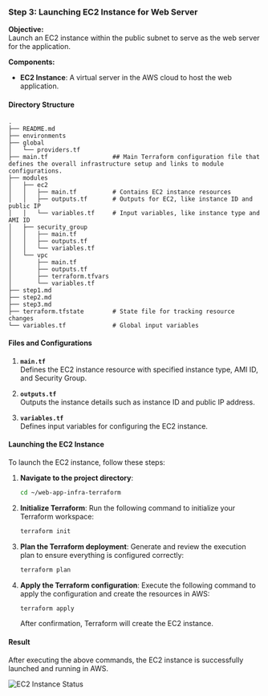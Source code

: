 ### Step 3: Launching EC2 Instance for Web Server

**Objective:**  
Launch an EC2 instance within the public subnet to serve as the web server for the application.

**Components:**  
- **EC2 Instance**: A virtual server in the AWS cloud to host the web application.

#### Directory Structure
```
.
├── README.md
├── environments
├── global
│   └── providers.tf
├── main.tf                  ## Main Terraform configuration file that defines the overall infrastructure setup and links to module configurations.
├── modules
│   ├── ec2
│   │   ├── main.tf          # Contains EC2 instance resources
│   │   ├── outputs.tf       # Outputs for EC2, like instance ID and public IP
│   │   └── variables.tf     # Input variables, like instance type and AMI ID
│   ├── security_group
│   │   ├── main.tf
│   │   ├── outputs.tf
│   │   └── variables.tf
│   └── vpc
│       ├── main.tf
│       ├── outputs.tf
│       ├── terraform.tfvars
│       └── variables.tf
├── step1.md
├── step2.md
├── step3.md
├── terraform.tfstate        # State file for tracking resource changes
└── variables.tf             # Global input variables
```

#### Files and Configurations

1. **`main.tf`**  
   Defines the EC2 instance resource with specified instance type, AMI ID, and Security Group.

2. **`outputs.tf`**  
   Outputs the instance details such as instance ID and public IP address.

3. **`variables.tf`**  
   Defines input variables for configuring the EC2 instance.

#### Launching the EC2 Instance

To launch the EC2 instance, follow these steps:

1. **Navigate to the project directory**:
   ```bash
   cd ~/web-app-infra-terraform
   ```

2. **Initialize Terraform**:
   Run the following command to initialize your Terraform workspace:
   ```bash
   terraform init
   ```

3. **Plan the Terraform deployment**:
   Generate and review the execution plan to ensure everything is configured correctly:
   ```bash
   terraform plan
   ```

4. **Apply the Terraform configuration**:
   Execute the following command to apply the configuration and create the resources in AWS:
   ```bash
   terraform apply
   ```

   After confirmation, Terraform will create the EC2 instance.

#### Result

After executing the above commands, the EC2 instance is successfully launched and running in AWS.

![EC2 Instance Status](web-app-infra-terraform/photos/create_VM.JPG)
